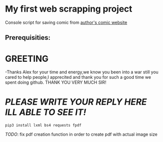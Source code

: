 # My first web scrapping project

Console script for saving comic from [author's comic website](https://acomics.ru/)

## Prerequisities:

# GREETING
-Thanks Alex for your time and energy,we know you been into a war
still you cared to help people,I apprecited and thank you for such a good time we spent doing github.
THANK YOU VERY MUCH SIR!

# *PLEASE WRITE YOUR REPLY HERE ILL ABLE TO SEE IT!*

`pip3 install lxml bs4 requests fpdf`

_TODO_: fix pdf creation function in order to create pdf with actual image size
